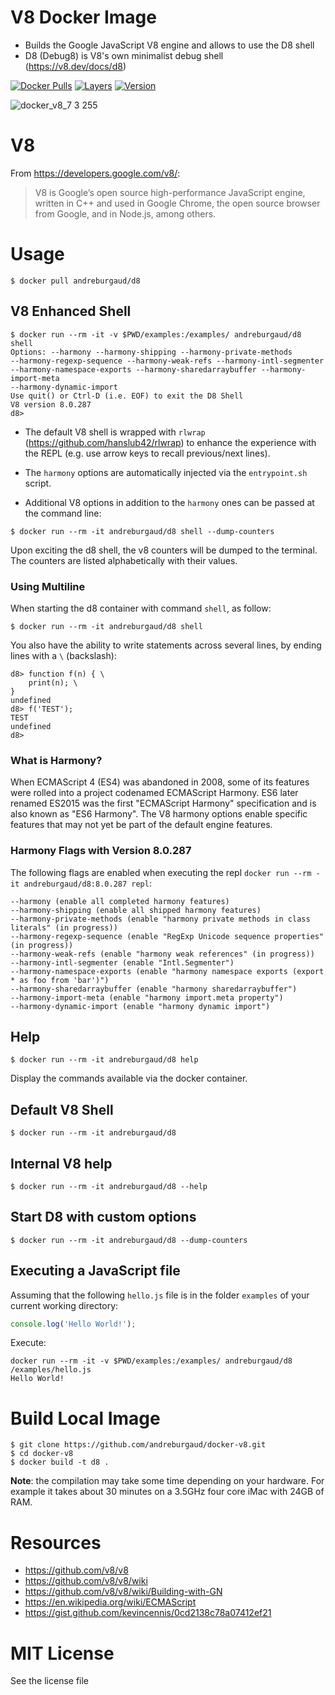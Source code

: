 # V8 Docker Image

* Builds the Google JavaScript V8 engine and allows to use the D8 shell
* D8 (Debug8) is V8's own minimalist debug shell (https://v8.dev/docs/d8)

[![Docker Pulls](https://img.shields.io/docker/pulls/andreburgaud/d8.svg)](https://hub.docker.com/r/andreburgaud/d8/)
[![Layers](https://images.microbadger.com/badges/image/andreburgaud/d8.svg)](https://microbadger.com/images/andreburgaud/d8)
[![Version](https://images.microbadger.com/badges/version/andreburgaud/d8.svg)](https://microbadger.com/images/andreburgaud/d8)

![docker_v8_7 3 255](https://user-images.githubusercontent.com/6396088/50544208-e4f7b000-0bb3-11e9-9c40-b256180b140a.png)

# V8

From https://developers.google.com/v8/:

> V8 is Google’s open source high-performance JavaScript engine, written in C++ and used in Google Chrome, the open source browser from Google, and in Node.js, among others.

# Usage

```
$ docker pull andreburgaud/d8
```

## V8 Enhanced Shell

```
$ docker run --rm -it -v $PWD/examples:/examples/ andreburgaud/d8 shell
Options: --harmony --harmony-shipping --harmony-private-methods
--harmony-regexp-sequence --harmony-weak-refs --harmony-intl-segmenter
--harmony-namespace-exports --harmony-sharedarraybuffer --harmony-import-meta
--harmony-dynamic-import
Use quit() or Ctrl-D (i.e. EOF) to exit the D8 Shell
V8 version 8.0.287
d8>
```

* The default V8 shell is wrapped with `rlwrap` (https://github.com/hanslub42/rlwrap) to enhance the experience with the REPL (e.g. use arrow keys to recall previous/next lines).

* The `harmony` options are automatically injected via the `entrypoint.sh` script.

* Additional V8 options in addition to the `harmony` ones can be passed at the command line:

```
$ docker run --rm -it andreburgaud/d8 shell --dump-counters
```

Upon exciting the d8 shell, the v8 counters will be dumped to the terminal. The counters are listed alphabetically with their values.

### Using Multiline

When starting the d8 container with command `shell`, as follow:

```
$ docker run --rm -it andreburgaud/d8 shell
```

You also have the ability to write statements across several lines, by ending lines with a `\` (backslash):

```
d8> function f(n) { \
    print(n); \
}
undefined
d8> f('TEST');
TEST
undefined
d8>
```

### What is Harmony?

When ECMAScript 4 (ES4) was abandoned in 2008, some of its features were rolled into a project codenamed ECMAScript Harmony. ES6 later renamed ES2015 was the first "ECMAScript Harmony" specification and is also known as "ES6 Harmony". The V8 harmony options enable specific features that may not yet be part of the default engine features.

### Harmony Flags with Version 8.0.287

The following flags are enabled when executing the repl `docker run --rm -it andreburgaud/d8:8.0.287 repl`:

```
--harmony (enable all completed harmony features)
--harmony-shipping (enable all shipped harmony features)
--harmony-private-methods (enable "harmony private methods in class literals" (in progress))
--harmony-regexp-sequence (enable "RegExp Unicode sequence properties" (in progress))
--harmony-weak-refs (enable "harmony weak references" (in progress))
--harmony-intl-segmenter (enable "Intl.Segmenter")
--harmony-namespace-exports (enable "harmony namespace exports (export * as foo from 'bar')")
--harmony-sharedarraybuffer (enable "harmony sharedarraybuffer")
--harmony-import-meta (enable "harmony import.meta property")
--harmony-dynamic-import (enable "harmony dynamic import")
```

## Help

```
$ docker run --rm -it andreburgaud/d8 help
```

Display the commands available via the docker container.

## Default V8 Shell

```
$ docker run --rm -it andreburgaud/d8
```

## Internal V8 help

```
$ docker run --rm -it andreburgaud/d8 --help
```

## Start D8 with custom options

```
$ docker run --rm -it andreburgaud/d8 --dump-counters
```

## Executing a JavaScript file

Assuming that the following `hello.js` file is in the folder `examples` of your current working directory:

```javascript
console.log('Hello World!');
```

Execute:

```
docker run --rm -it -v $PWD/examples:/examples/ andreburgaud/d8 /examples/hello.js
Hello World!
```

# Build Local Image

```
$ git clone https://github.com/andreburgaud/docker-v8.git
$ cd docker-v8
$ docker build -t d8 .
```

**Note**: the compilation may take some time depending on your hardware. For example it takes about 30 minutes on a 3.5GHz four core iMac with 24GB of RAM.

# Resources

* https://github.com/v8/v8
* https://github.com/v8/v8/wiki
* https://github.com/v8/v8/wiki/Building-with-GN
* https://en.wikipedia.org/wiki/ECMAScript
* https://gist.github.com/kevincennis/0cd2138c78a07412ef21

# MIT License

See the license file
